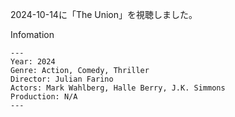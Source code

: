 2024-10-14に「The Union」を視聴しました。

Infomation
```
---
Year: 2024
Genre: Action, Comedy, Thriller
Director: Julian Farino
Actors: Mark Wahlberg, Halle Berry, J.K. Simmons
Production: N/A
---
```
